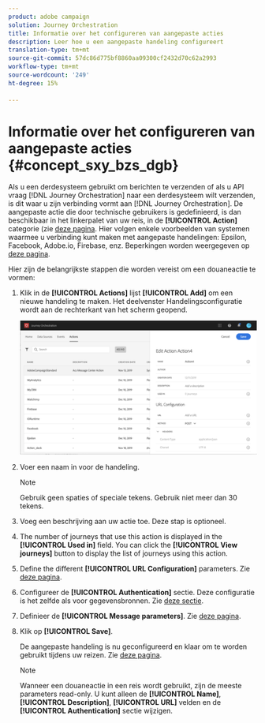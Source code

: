 ```yaml
---
product: adobe campaign
solution: Journey Orchestration
title: Informatie over het configureren van aangepaste acties
description: Leer hoe u een aangepaste handeling configureert
translation-type: tm+mt
source-git-commit: 57dc86d775bf8860aa09300cf2432d70c62a2993
workflow-type: tm+mt
source-wordcount: '249'
ht-degree: 15%

---
```



# Informatie over het configureren van aangepaste acties {#concept_sxy_bzs_dgb}

Als u een derdesysteem gebruikt om berichten te verzenden of als u API vraag [!DNL Journey Orchestration] naar een derdesysteem wilt verzenden, is dit waar u zijn verbinding vormt aan [!DNL Journey Orchestration]. De aangepaste actie die door technische gebruikers is gedefinieerd, is dan beschikbaar in het linkerpalet van uw reis, in de **[!UICONTROL Action]** categorie (zie [deze pagina](../building-journeys/about-action-activities.md). Hier volgen enkele voorbeelden van systemen waarmee u verbinding kunt maken met aangepaste handelingen: Epsilon, Facebook, Adobe.io, Firebase, enz.
Beperkingen worden weergegeven op [deze pagina](../about/limitations.md).

Hier zijn de belangrijkste stappen die worden vereist om een douaneactie te vormen:

1. Klik in de **[!UICONTROL Actions]** lijst **[!UICONTROL Add]** om een nieuwe handeling te maken. Het deelvenster Handelingsconfiguratie wordt aan de rechterkant van het scherm geopend.

   ![](../assets/custom2.png)

1. Voer een naam in voor de handeling.

   >[!NOTE]
   >
   >Gebruik geen spaties of speciale tekens. Gebruik niet meer dan 30 tekens.

1. Voeg een beschrijving aan uw actie toe. Deze stap is optioneel.
1. The number of journeys that use this action is displayed in the **[!UICONTROL Used in]** field. You can click the **[!UICONTROL View journeys]** button to display the list of  journeys using this action.
1. Define the different **[!UICONTROL URL Configuration]** parameters. Zie [deze pagina](../action/url-configuration.md).
1. Configureer de **[!UICONTROL Authentication]** sectie. Deze configuratie is het zelfde als voor gegevensbronnen.  Zie [deze sectie](../datasource/external-data-sources.md#section_wjp_nl5_nhb).
1. Definieer de **[!UICONTROL Message parameters]**. Zie [deze pagina](../action/defining-the-message-parameters.md).
1. Klik op **[!UICONTROL Save]**.

   De aangepaste handeling is nu geconfigureerd en klaar om te worden gebruikt tijdens uw reizen. Zie [deze pagina](../building-journeys/about-action-activities.md).

   >[!NOTE]
   >
   >Wanneer een douaneactie in een reis wordt gebruikt, zijn de meeste parameters read-only. U kunt alleen de **[!UICONTROL Name]**, **[!UICONTROL Description]**, **[!UICONTROL URL]** velden en de **[!UICONTROL Authentication]** sectie wijzigen.
